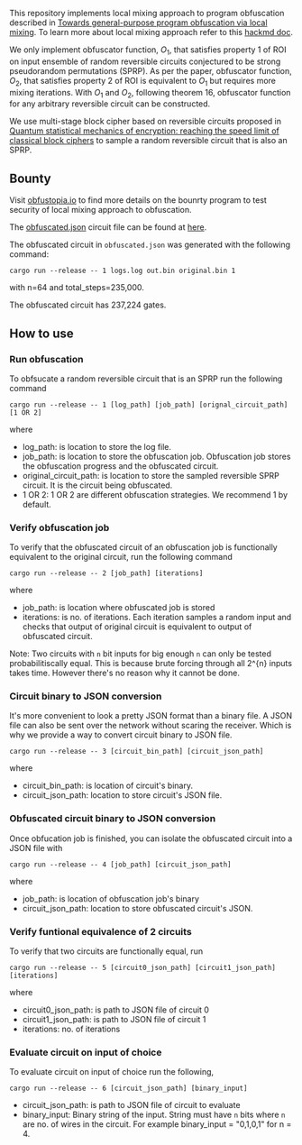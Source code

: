This repository implements local mixing approach to program obfuscation described in [Towards general-purpose program obfuscation via local mixing](https://eprint.iacr.org/2024/006.pdf). To learn more about local mixing approach refer to this [hackmd doc](https://hackmd.io/BfWmruhYSWqTLjPAsCVa5Q).

We only implement obfuscator function, $O_1$, that satisfies property 1 of ROI on input ensemble of random reversible circuits conjectured to be strong pseudorandom permutations (SPRP). As per the paper, obfuscator function, $O_2$, that satisfies property 2 of ROI is equivalent to $O_1$ but requires more mixing iterations. With $O_1$ and $O_2$, following theorem 16, obfuscator function for any arbitrary reversible circuit can be constructed.

We use multi-stage block cipher based on reversible circuits proposed in [Quantum statistical mechanics of encryption: reaching the speed limit of classical block ciphers](https://arxiv.org/abs/2011.06546) to sample a random reversible circuit that is also an SPRP.

## Bounty

Visit [obfustopia.io](obfustopia.io) to find more details on the bounrty program to test security of local mixing approach to obfuscation.

The [obfuscated.json](./bounty/obfuscated.json) circuit file can be found at [here](./bounty/obfuscated.json).

The obfuscated circuit in `obfuscated.json` was generated with the following command:

```
cargo run --release -- 1 logs.log out.bin original.bin 1
```

with n=64 and total_steps=235,000.

The obfuscated circuit has 237,224 gates.

## How to use

### Run obfuscation

To obfsucate a random reversible circuit that is an SPRP run the following command

```
cargo run --release -- 1 [log_path] [job_path] [orignal_circuit_path] [1 OR 2]
```

where

-   log_path: is location to store the log file.
-   job_path: is location to store the obfuscation job. Obfuscation job stores the obfuscation progress and the obfuscated circuit.
-   original_circuit_path: is location to store the sampled reversible SPRP circuit. It is the circuit being obfuscated.
-   1 OR 2: 1 OR 2 are different obfuscation strategies. We recommend 1 by default.

### Verify obfuscation job

To verify that the obfuscated circuit of an obfuscation job is functionally equivalent to the original circuit, run the following command

```
cargo run --release -- 2 [job_path] [iterations]
```

where

-   job_path: is location where obfuscated job is stored
-   iterations: is no. of iterations. Each iteration samples a random input and checks that output of original circuit is equivalent to output of obfuscated circuit.

Note: Two circuits with `n` bit inputs for big enough `n` can only be tested probabilitiscally equal. This is because brute forcing through all 2^{n} inputs takes time. However there's no reason why it cannot be done.

### Circuit binary to JSON conversion

It's more convenient to look a pretty JSON format than a binary file. A JSON file can also be sent over the network without scaring the receiver. Which is why we provide a way to convert circuit binary to JSON file.

```
cargo run --release -- 3 [circuit_bin_path] [circuit_json_path]
```

where

-   circuit_bin_path: is location of circuit's binary.
-   circuit_json_path: location to store circuit's JSON file.

### Obfuscated circuit binary to JSON conversion

Once obfucation job is finished, you can isolate the obfuscated circuit into a JSON file with

```
cargo run --release -- 4 [job_path] [circuit_json_path]
```

where

-   job_path: is location of obfuscation job's binary
-   circuit_json_path: location to store obfuscated circuit's JSON.

### Verify funtional equivalence of 2 circuits

To verify that two circuits are functionally equal, run

```
cargo run --release -- 5 [circuit0_json_path] [circuit1_json_path] [iterations]
```

where

-   circuit0_json_path: is path to JSON file of circuit 0
-   circuit1_json_path: is path to JSON file of circuit 1
-   iterations: no. of iterations

### Evaluate circuit on input of choice

To evaluate circuit on input of choice run the following,

```
cargo run --release -- 6 [circuit_json_path] [binary_input]
```

-   circuit_json_path: is path to JSON file of circuit to evaluate
-   binary_input: Binary string of the input. String must have `n` bits where `n` are no. of wires in the circuit. For example binary_input = "0,1,0,1" for n = 4.
